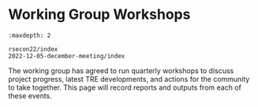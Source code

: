 # Working Group Workshops

```{toctree}
:maxdepth: 2

rsecon22/index
2022-12-05-december-meeting/index

```

The working group has agreed to run quarterly workshops to discuss project progress, latest TRE developments, and actions for the community to take together. This page will record reports and outputs from each of these events.
